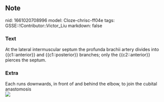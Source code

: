 ## Note
nid: 1661020708996
model: Cloze-chrisc-ff04e
tags: GSSE::!Contributor::Victor_Liu
markdown: false

### Text
At the lateral intermuscular septum the profunda brachii artery divides into {{c1::anterior}} and {{c1::posterior}} branches; only the {{c2::anterior}} pierces the septum.

### Extra
<div>
  Each runs downwards, in front of and behind the elbow, to join
  the cubital anastomosis
</div><img src=
"paste-79455461c7f641039db517db160189bca5a78a18.jpg">
